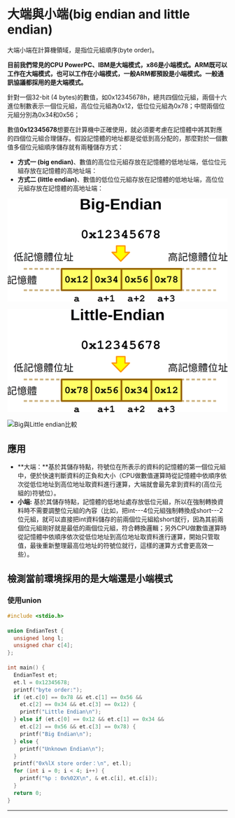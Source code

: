 # 大端與小端(big endian and little endian)

大端小端在計算機領域，是指位元組順序(byte order)。

&#x20;**目前我們常見的CPU PowerPC、IBM是大端模式，x86是小端模式。ARM既可以工作在大端模式，也可以工作在小端模式，一般ARM都預設是小端模式。一般通訊協議都採用的是大端模式。**

針對一個32-bit (4 bytes)的數值，如0x12345678h，總共四個位元組，兩個十六進位制數表示一個位元組，高位位元組為0x12，低位位元組為0x78；中間兩個位元組分別為0x34和0x56；

&#x20;數值**0x12345678**想要在計算機中正確使用，就必須要考慮在記憶體中將其對應的四個位元組合理儲存。假設記憶體的地址都是從低到高分配的，那麼對於一個數值多個位元組順序儲存就有兩種儲存方式：

* &#x20;**方式一 (big endian)**、數值的高位位元組存放在記憶體的低地址端，低位位元組存放在記憶體的高地址端：
* **方式二 (little endian)**、數值的低位位元組存放在記憶體的低地址端，高位位元組存放在記憶體的高地址端：

![Big endian範例](../.gitbook/assets/big-endian.png)

![Little endian範例](../.gitbook/assets/little-endian.png)

![Big與Little endian比較](../.gitbook/assets/byte\_order.png)

## 應用

* **大端：**基於其儲存特點，符號位在所表示的資料的記憶體的第一個位元組中，便於快速判斷資料的正負和大小（CPU做數值運算時從記憶體中依順序依次從低位地址到高位地址取資料進行運算，大端就會最先拿到資料的(高位元組的)符號位）。
* &#x20;**小端:** 基於其儲存特點，記憶體的低地址處存放低位元組，所以在強制轉換資料時不需要調整位元組的內容（比如，把int---4位元組強制轉換成short---2位元組，就可以直接把int資料儲存的前兩個位元組給short就行，因為其前兩個位元組剛好就是最低的兩個位元組，符合轉換邏輯；另外CPU做數值運算時從記憶體中依順序依次從低位地址到高位地址取資料進行運算，開始只管取值，最後重新整理最高位地址的符號位就行，這樣的運算方式會更高效一些）。

## &#x20;**檢測當前環境採用的是大端還是小端模式**

### **使用union**

```c
#include <stdio.h>

union EndianTest {
  unsigned long l;
  unsigned char c[4];
};

int main() {
  EndianTest et;
  et.l = 0x12345678;
  printf("byte order:");
  if (et.c[0] == 0x78 && et.c[1] == 0x56 &&
    et.c[2] == 0x34 && et.c[3] == 0x12) {
    printf("Little Endian\n");
  } else if (et.c[0] == 0x12 && et.c[1] == 0x34 &&
    et.c[2] == 0x56 && et.c[3] == 0x78) {
    printf("Big Endian\n");
  } else {
    printf("Unknown Endian\n");
  }
  printf("0x%lX store order：\n", et.l);
  for (int i = 0; i < 4; i++) {
    printf("%p : 0x%02X\n", & et.c[i], et.c[i]);
  }
  return 0;
}
```

****

